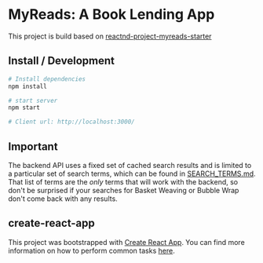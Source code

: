 # MyReads: A Book Lending App
This project is build based on [reactnd-project-myreads-starter](https://github.com/udacity/reactnd-project-myreads-starter)

## Install / Development
```bash
# Install dependencies
npm install

# start server
npm start

# Client url: http://localhost:3000/
```

## Important
The backend API uses a fixed set of cached search results and is limited to a particular set of search terms, which can be found in [SEARCH_TERMS.md](SEARCH_TERMS.md). That list of terms are the _only_ terms that will work with the backend, so don't be surprised if your searches for Basket Weaving or Bubble Wrap don't come back with any results. 

## create-react-app

This project was bootstrapped with [Create React App](https://github.com/facebookincubator/create-react-app). You can find more information on how to perform common tasks [here](https://github.com/facebookincubator/create-react-app/blob/master/packages/react-scripts/template/README.md).
